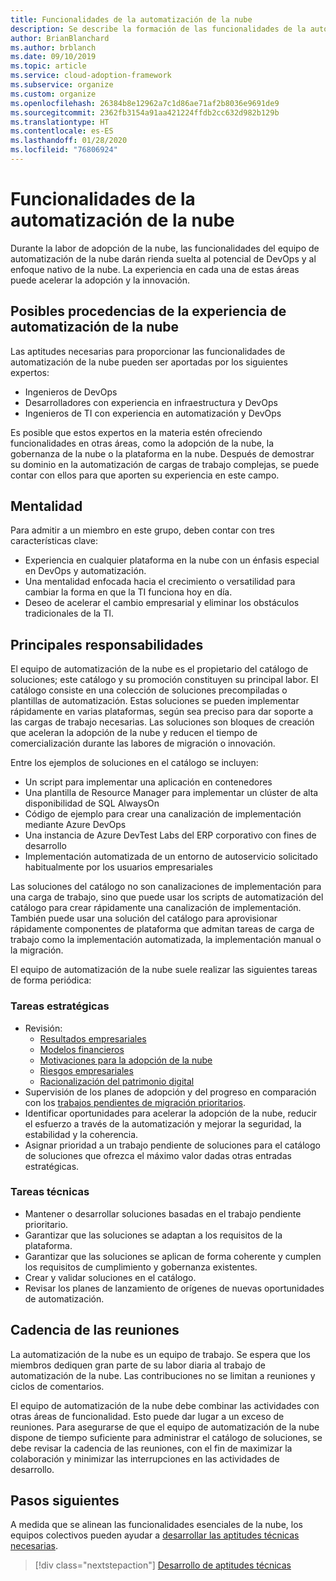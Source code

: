 ```yaml
---
title: Funcionalidades de la automatización de la nube
description: Se describe la formación de las funcionalidades de la automatización de la nube.
author: BrianBlanchard
ms.author: brblanch
ms.date: 09/10/2019
ms.topic: article
ms.service: cloud-adoption-framework
ms.subservice: organize
ms.custom: organize
ms.openlocfilehash: 26384b8e12962a7c1d86ae71af2b8036e9691de9
ms.sourcegitcommit: 2362fb3154a91aa421224ffdb2cc632d982b129b
ms.translationtype: HT
ms.contentlocale: es-ES
ms.lasthandoff: 01/28/2020
ms.locfileid: "76806924"
---
```

# <a name="cloud-automation-capabilities"></a>Funcionalidades de la automatización de la nube

Durante la labor de adopción de la nube, las funcionalidades del equipo de automatización de la nube darán rienda suelta al potencial de DevOps y al enfoque nativo de la nube. La experiencia en cada una de estas áreas puede acelerar la adopción y la innovación.

## <a name="possible-sources-for-cloud-automation-expertise"></a>Posibles procedencias de la experiencia de automatización de la nube

Las aptitudes necesarias para proporcionar las funcionalidades de automatización de la nube pueden ser aportadas por los siguientes expertos:

- Ingenieros de DevOps
- Desarrolladores con experiencia en infraestructura y DevOps
- Ingenieros de TI con experiencia en automatización y DevOps

Es posible que estos expertos en la materia estén ofreciendo funcionalidades en otras áreas, como la adopción de la nube, la gobernanza de la nube o la plataforma en la nube. Después de demostrar su dominio en la automatización de cargas de trabajo complejas, se puede contar con ellos para que aporten su experiencia en este campo.

## <a name="mindset"></a>Mentalidad

Para admitir a un miembro en este grupo, deben contar con tres características clave:

- Experiencia en cualquier plataforma en la nube con un énfasis especial en DevOps y automatización.
- Una mentalidad enfocada hacia el crecimiento o versatilidad para cambiar la forma en que la TI funciona hoy en día.
- Deseo de acelerar el cambio empresarial y eliminar los obstáculos tradicionales de la TI.

## <a name="key-responsibilities"></a>Principales responsabilidades

El equipo de automatización de la nube es el propietario del catálogo de soluciones; este catálogo y su promoción constituyen su principal labor. El catálogo consiste en una colección de soluciones precompiladas o plantillas de automatización. Estas soluciones se pueden implementar rápidamente en varias plataformas, según sea preciso para dar soporte a las cargas de trabajo necesarias. Las soluciones son bloques de creación que aceleran la adopción de la nube y reducen el tiempo de comercialización durante las labores de migración o innovación.

Entre los ejemplos de soluciones en el catálogo se incluyen:

- Un script para implementar una aplicación en contenedores
- Una plantilla de Resource Manager para implementar un clúster de alta disponibilidad de SQL AlwaysOn
- Código de ejemplo para crear una canalización de implementación mediante Azure DevOps
- Una instancia de Azure DevTest Labs del ERP corporativo con fines de desarrollo
- Implementación automatizada de un entorno de autoservicio solicitado habitualmente por los usuarios empresariales

Las soluciones del catálogo no son canalizaciones de implementación para una carga de trabajo, sino que puede usar los scripts de automatización del catálogo para crear rápidamente una canalización de implementación. También puede usar una solución del catálogo para aprovisionar rápidamente componentes de plataforma que admitan tareas de carga de trabajo como la implementación automatizada, la implementación manual o la migración.

El equipo de automatización de la nube suele realizar las siguientes tareas de forma periódica:

### <a name="strategic-tasks"></a>Tareas estratégicas

- Revisión:
  - [Resultados empresariales](../strategy/business-outcomes/index.md)
  - [Modelos financieros](../strategy/financial-models.md)
  - [Motivaciones para la adopción de la nube](../strategy/motivations.md)
  - [Riesgos empresariales](../govern/policy-compliance/risk-tolerance.md)
  - [Racionalización del patrimonio digital](../digital-estate/index.md)
- Supervisión de los planes de adopción y del progreso en comparación con los [trabajos pendientes de migración prioritarios](../migrate/migration-considerations/assess/release-iteration-backlog.md).
- Identificar oportunidades para acelerar la adopción de la nube, reducir el esfuerzo a través de la automatización y mejorar la seguridad, la estabilidad y la coherencia.
- Asignar prioridad a un trabajo pendiente de soluciones para el catálogo de soluciones que ofrezca el máximo valor dadas otras entradas estratégicas.

### <a name="technical-tasks"></a>Tareas técnicas

- Mantener o desarrollar soluciones basadas en el trabajo pendiente prioritario.
- Garantizar que las soluciones se adaptan a los requisitos de la plataforma.
- Garantizar que las soluciones se aplican de forma coherente y cumplen los requisitos de cumplimiento y gobernanza existentes.
- Crear y validar soluciones en el catálogo.
- Revisar los planes de lanzamiento de orígenes de nuevas oportunidades de automatización.

## <a name="meeting-cadence"></a>Cadencia de las reuniones

La automatización de la nube es un equipo de trabajo. Se espera que los miembros dediquen gran parte de su labor diaria al trabajo de automatización de la nube. Las contribuciones no se limitan a reuniones y ciclos de comentarios.

El equipo de automatización de la nube debe combinar las actividades con otras áreas de funcionalidad. Esto puede dar lugar a un exceso de reuniones. Para asegurarse de que el equipo de automatización de la nube dispone de tiempo suficiente para administrar el catálogo de soluciones, se debe revisar la cadencia de las reuniones, con el fin de maximizar la colaboración y minimizar las interrupciones en las actividades de desarrollo.

## <a name="next-steps"></a>Pasos siguientes

A medida que se alinean las funcionalidades esenciales de la nube, los equipos colectivos pueden ayudar a [desarrollar las aptitudes técnicas necesarias](./suggested-skills.md).

> [!div class="nextstepaction"]
> [Desarrollo de aptitudes técnicas](./suggested-skills.md)
